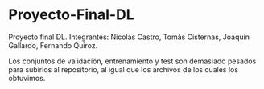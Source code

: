 # Proyecto-Final-DL
Proyecto final DL.
Integrantes: Nicolás Castro, Tomás Cisternas, Joaquín Gallardo, Fernando Quiroz.

Los conjuntos de validación, entrenamiento y test son demasiado pesados para subirlos al repositorio, al igual que los archivos de los cuales los obtuvimos.
